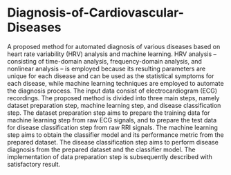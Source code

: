 # Diagnosis-of-Cardiovascular-Diseases
A proposed method for automated diagnosis of various diseases based on heart rate variability (HRV) analysis and machine learning. HRV analysis – consisting of time-domain analysis, frequency-domain analysis, and nonlinear analysis – is employed because its resulting parameters are unique for each disease and can be used as the statistical symptoms for each disease, while machine learning techniques are employed to automate the diagnosis process. The input data consist of electrocardiogram (ECG) recordings. The proposed method is divided into three main steps, namely dataset preparation step, machine learning step, and disease classification step. The dataset preparation step aims to prepare the training data for machine learning step from raw ECG signals, and to prepare the test data for disease classification step from raw RRI signals. The machine learning step aims to obtain the classifier model and its performance metric from the prepared dataset. The disease classification step aims to perform disease diagnosis from the prepared dataset and the classifier model. The implementation of data preparation step is subsequently described with satisfactory result.
